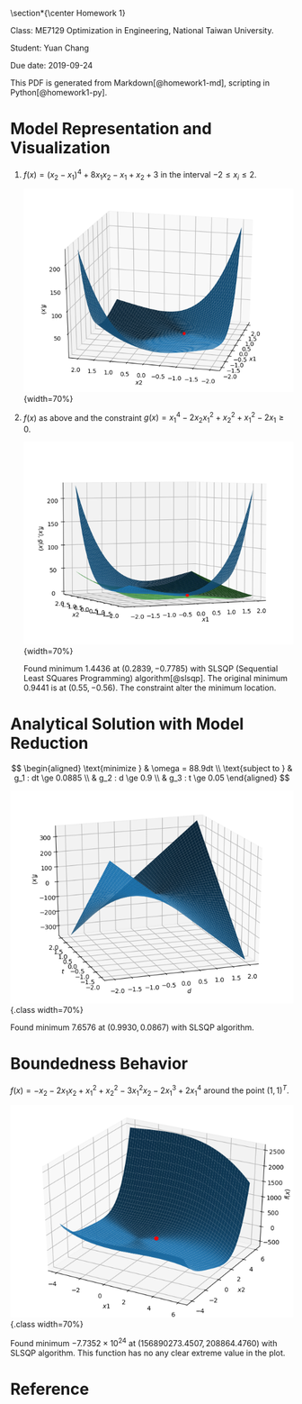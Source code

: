 \section*{\center Homework 1}

Class: ME7129 Optimization in Engineering, National Taiwan University.

Student: Yuan Chang

Due date: 2019-09-24

This PDF is generated from Markdown[@homework1-md], scripting in Python[@homework1-py].

# Model Representation and Visualization

1. $f(x) = (x_2 - x_1)^4 + 8 x_1 x_2 - x_1 + x_2 + 3$ in the interval $-2 \le x_i \le 2$.

    ![](img/homework1-1-1.png){width=70%}

2. $f(x)$ as above and the constraint $g(x) = x_1^4 - 2 x_2 x_1^2 + x_2^2 + x_1^2 - 2 x_1 \ge 0$.

    ![](img/homework1-1-2.png){width=70%}

    Found minimum $1.4436$ at $(0.2839, -0.7785)$ with SLSQP (Sequential Least SQuares Programming) algorithm[@slsqp].
    The original minimum $0.9441$ is at $(0.55, -0.56)$.
    The constraint alter the minimum location.

# Analytical Solution with Model Reduction

$$
\begin{aligned}
\text{minimize } & \omega = 88.9dt
\\
\text{subject to } & g_1 : dt \ge 0.0885
\\
& g_2 : d \ge 0.9
\\
& g_3 : t \ge 0.05
\end{aligned}
$$

![](img/homework1-2.png){.class width=70%}

Found minimum $7.6576$ at $(0.9930, 0.0867)$ with SLSQP algorithm.

# Boundedness Behavior

$f(x) = -x_2 - 2 x_1 x_2 + x_1^2 + x_2^2 - 3 x_1^2 x_2 - 2 x_1^3 + 2 x_1^4$ around the point $(1, 1)^T$.

![](img/homework1-3.png){.class width=70%}

Found minimum $-7.7352 \times 10^{24}$ at $(156890273.4507, 208864.4760)$ with SLSQP algorithm. This function has no any clear extreme value in the plot.

# Reference
